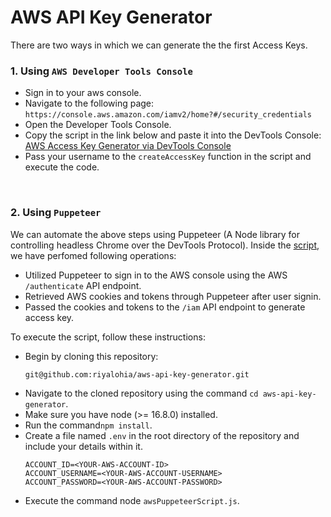 # AWS API Key Generator
There are two ways in which we can generate the the first Access Keys.

### 1. Using `AWS Developer Tools Console`
  - Sign in to your aws console.
  - Navigate to the following page: `https://console.aws.amazon.com/iamv2/home?#/security_credentials`
  - Open the Developer Tools Console.
  - Copy the script in the link below and paste it into the DevTools Console:<br/>
      [AWS Access Key Generator via DevTools Console](https://github.com/riyalohia/aws-api-key-generator/blob/main/awsConsoleScript.js)
  - Pass your username to the `createAccessKey` function in the script and execute the code.

<br/>

### 2. Using `Puppeteer`
  
  We can automate the above steps using Puppeteer (A Node library for controlling headless Chrome over the DevTools Protocol). Inside the [script](https://github.com/riyalohia/aws-api-key-generator/blob/main/awsPuppeteer/index.js), we have perfomed following operations:

  - Utilized Puppeteer to sign in to the AWS console using the AWS `/authenticate` API endpoint.
  - Retrieved AWS cookies and tokens through Puppeteer after user signin.
  - Passed the cookies and tokens to the `/iam` API endpoint to generate access key.

  To execute the script, follow these instructions:
  - Begin by cloning this repository:
    ```
    git@github.com:riyalohia/aws-api-key-generator.git
    ```
  - Navigate to the cloned repository using the command `cd aws-api-key-generator`.
  - Make sure you have node (>= 16.8.0) installed.
  - Run the command`npm install`.
  - Create a file named `.env` in the root directory of the repository and include your details within it.
    ```.env
    ACCOUNT_ID=<YOUR-AWS-ACCOUNT-ID>
    ACCOUNT_USERNAME=<YOUR-AWS-ACCOUNT-USERNAME>
    ACCOUNT_PASSWORD=<YOUR-AWS-ACCOUNT-PASSWORD>
    ```
  - Execute the command node `awsPuppeteerScript.js`.
